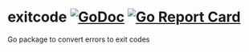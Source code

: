 # exitcode [![GoDoc](https://godoc.org/github.com/carlmjohnson/exitcode?status.svg)](https://godoc.org/github.com/carlmjohnson/exitcode) [![Go Report Card](https://goreportcard.com/badge/github.com/carlmjohnson/exitcode)](https://goreportcard.com/report/github.com/carlmjohnson/exitcode)

Go package to convert errors to exit codes
